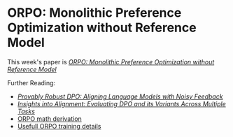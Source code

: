 # ORPO: Monolithic Preference Optimization without Reference Model

This week's paper is [*ORPO: Monolithic Preference Optimization without Reference Model*](https://arxiv.org/abs/2403.07691)

Further Reading:
- [*Provably Robust DPO: Aligning Language Models with Noisy Feedback*](https://arxiv.org/abs/2403.00409)
- [*Insights into Alignment: Evaluating DPO and its Variants Across Multiple Tasks*](https://arxiv.org/abs/2404.14723)
- [ORPO math derivation](https://colab.research.google.com/drive/1dgR8O4pbuvecVEkfq6xf_dHwVn2G9Kjf?usp=sharing)
- [Usefull ORPO training details](https://x.com/maximelabonne/status/1781068954087104686)